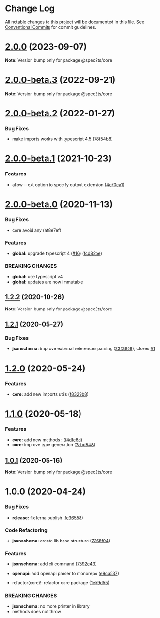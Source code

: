 # Change Log

All notable changes to this project will be documented in this file.
See [Conventional Commits](https://conventionalcommits.org) for commit guidelines.

# [2.0.0](https://github.com/touchifyapp/spec2ts/compare/@spec2ts/core@2.0.0-beta.3...@spec2ts/core@2.0.0) (2023-09-07)

**Note:** Version bump only for package @spec2ts/core





# [2.0.0-beta.3](https://github.com/touchifyapp/spec2ts/compare/@spec2ts/core@2.0.0-beta.2...@spec2ts/core@2.0.0-beta.3) (2022-09-21)

**Note:** Version bump only for package @spec2ts/core





# [2.0.0-beta.2](https://github.com/touchifyapp/spec2ts/compare/@spec2ts/core@2.0.0-beta.1...@spec2ts/core@2.0.0-beta.2) (2022-01-27)


### Bug Fixes

* make imports works with typescript 4.5 ([78f54b8](https://github.com/touchifyapp/spec2ts/commit/78f54b81a6ccfaff42dbbe640ffbd1afbc41f8bb))





# [2.0.0-beta.1](https://github.com/touchifyapp/spec2ts/compare/@spec2ts/core@2.0.0-beta.0...@spec2ts/core@2.0.0-beta.1) (2021-10-23)


### Features

* allow --ext option to specify output extension ([4c70ca1](https://github.com/touchifyapp/spec2ts/commit/4c70ca13f3fc12ce1fd16c0430c7f90f90b0ed64))





# [2.0.0-beta.0](https://github.com/touchifyapp/spec2ts/compare/@spec2ts/core@1.2.2...@spec2ts/core@2.0.0-beta.0) (2020-11-13)


### Bug Fixes

* core avoid any ([af8e7ef](https://github.com/touchifyapp/spec2ts/commit/af8e7efe9e073e07f98c6962e94cef6cbe98212e))


### Features

* **global:** upgrade typescript 4 ([#16](https://github.com/touchifyapp/spec2ts/issues/16)) ([fcd82be](https://github.com/touchifyapp/spec2ts/commit/fcd82be93be3986a2f723680f1c52818eb7ba1bc))


### BREAKING CHANGES

* **global:** use typescript v4
* **global:** updates are now immutable





## [1.2.2](https://github.com/touchifyapp/spec2ts/compare/@spec2ts/core@1.2.1...@spec2ts/core@1.2.2) (2020-10-26)

**Note:** Version bump only for package @spec2ts/core





## [1.2.1](https://github.com/touchifyapp/spec2ts/compare/@spec2ts/core@1.2.0...@spec2ts/core@1.2.1) (2020-05-27)


### Bug Fixes

* **jsonschema:** improve external references parsing ([23f3868](https://github.com/touchifyapp/spec2ts/commit/23f3868980a78ad880237dfdff829e7b3e5a4d6e)), closes [#1](https://github.com/touchifyapp/spec2ts/issues/1)





# [1.2.0](https://github.com/touchifyapp/spec2ts/compare/@spec2ts/core@1.1.0...@spec2ts/core@1.2.0) (2020-05-24)


### Features

* **core:** add new imports utils ([f8329b8](https://github.com/touchifyapp/spec2ts/commit/f8329b8772ea5b7dcfde5ec28830a921223eb8bf))





# [1.1.0](https://github.com/touchifyapp/spec2ts/compare/@spec2ts/core@1.0.1...@spec2ts/core@1.1.0) (2020-05-18)


### Features

* **core:** add new methods : ([f4dfc6d](https://github.com/touchifyapp/spec2ts/commit/f4dfc6d98848cc95512b38c1aea5c9fb016e275a))
* **core:** improve type generation ([7abd848](https://github.com/touchifyapp/spec2ts/commit/7abd84800ce27d81a7868d4ec0a67f28bf26b355))





## [1.0.1](https://github.com/touchifyapp/spec2ts/compare/@spec2ts/core@1.0.0...@spec2ts/core@1.0.1) (2020-05-16)

**Note:** Version bump only for package @spec2ts/core





# 1.0.0 (2020-04-24)


### Bug Fixes

* **release:** fix lerna publish ([fe36558](https://github.com/touchifyapp/spec2ts/commit/fe36558a1a2742e2e3d99aa08061ab9be0cf03f2))


### Code Refactoring

* **jsonschema:** create lib base structure ([7365f94](https://github.com/touchifyapp/spec2ts/commit/7365f94ae0d32a3ef427dce02891c602f98a5edc))


### Features

* **jsonschema:** add cli command ([7592c43](https://github.com/touchifyapp/spec2ts/commit/7592c439be99fabb97cc270aa7a09794ee86f738))
* **openapi:** add openapi parser to monorepo ([e9ca537](https://github.com/touchifyapp/spec2ts/commit/e9ca5375e2692f909d32eacae653f918cd348040))


* refactor(core)!: refactor core package ([1e59d55](https://github.com/touchifyapp/spec2ts/commit/1e59d55ec6342cd56510876f9f31a948bb1f272b))


### BREAKING CHANGES

* **jsonschema:** no more printer in library
* methods does not throw
